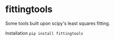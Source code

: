 # fittingtools
Some tools built upon scipy's least squares fitting.

Installation
`pip install fittingtools`

